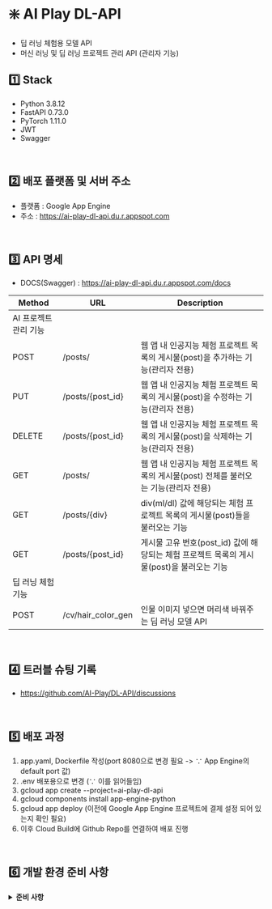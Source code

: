 # ❇️ AI Play DL-API

- 딥 러닝 체험용 모델 API
- 머신 러닝 및 딥 러닝 프로젝트 관리 API (관리자 기능)

## :one: Stack

- Python 3.8.12
- FastAPI 0.73.0
- PyTorch 1.11.0
- JWT
- Swagger

<br/>

## :two: 배포 플랫폼 및 서버 주소

- 플랫폼 : Google App Engine
- 주소 : https://ai-play-dl-api.du.r.appspot.com

<br/>

## :three: API 명세

- DOCS(Swagger) : https://ai-play-dl-api.du.r.appspot.com/docs

| Method                | URL                | Description                                                                               |
| --------------------- | ------------------ | ----------------------------------------------------------------------------------------- |
| AI 프로젝트 관리 기능 |                    |                                                                                           |
| POST                  | /posts/            | 웹 앱 내 인공지능 체험 프로젝트 목록의 게시물(post)을 추가하는 기능(관리자 전용)          |
| PUT                   | /posts/{post_id}   | 웹 앱 내 인공지능 체험 프로젝트 목록의 게시물(post)을 수정하는 기능(관리자 전용)          |
| DELETE                | /posts/{post_id}   | 웹 앱 내 인공지능 체험 프로젝트 목록의 게시물(post)을 삭제하는 기능(관리자 전용)          |
| GET                   | /posts/            | 웹 앱 내 인공지능 체험 프로젝트 목록의 게시물(post) 전체를 불러오는 기능(관리자 전용)     |
| GET                   | /posts/{div}       | div(ml/dl) 값에 해당되는 체험 프로젝트 목록의 게시물(post)들을 불러오는 기능              |
| GET                   | /posts/{post_id}   | 게시물 고유 번호(post_id) 값에 해당되는 체험 프로젝트 목록의 게시물(post)을 불러오는 기능 |
| 딥 러닝 체험 기능     |                    |                                                                                           |
| POST                  | /cv/hair_color_gen | 인물 이미지 넣으면 머리색 바꿔주는 딥 러닝 모델 API                                       |

<br/>

## :four: 트러블 슈팅 기록

- https://github.com/AI-Play/DL-API/discussions

<br/>

## :five: 배포 과정

1. app.yaml, Dockerfile 작성(port 8080으로 변경 필요 -> ∵ App Engine의 default port 값)
2. .env 배포용으로 변경 (∵ 이를 읽어들임)
3. gcloud app create --project=ai-play-dl-api
4. gcloud components install app-engine-python
5. gcloud app deploy (이전에 Google App Engine 프로젝트에 결제 설정 되어 있는지 확인 필요)
6. 이후 Cloud Build에 Github Repo를 연결하여 배포 진행

<br/>

## :six: 개발 환경 준비 사항

<details>
  <summary><b>준비 사항</b></summary>

```
# 필요한 모듈 및 패키지 설치
python -m pip install -r requirements.txt

# DB 테이블 마이그레이션
# (배포 시에는 배포 완료 후 별도로 시행할 것. 처음 한 번 하면 내용 변경되지 않는 한 또 할 필요 없음.)
alembic upgrade head
```

##### 개발 서버 실행

```
uvicorn main:app --reload
```

</details>
